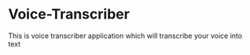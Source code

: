 # Voice-Transcriber
This is voice transcriber application which will transcribe your voice into text
